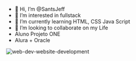 - 👋 Hi, I’m @SantsJeff
- 👀 I’m interested in fullstack
- 🌱 I’m currently learning HTML, CSS Java Script
- 💞️ I’m looking to collaborate on my Life 
- Aluno Projeto ONE 
- Alura + Oracle


<!---
SantsJeff/SantsJeff is a ✨ special ✨ repository because its `README.md` (this file) appears on your GitHub profile.
You can click the Preview link to take a look at your changes.
--->
![web-dev-website-development](https://user-images.githubusercontent.com/117351991/216506653-b4e9c478-61e3-4d2e-8e1e-5667528df8e7.gif)
